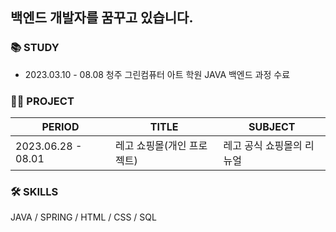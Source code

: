 백엔드 개발자를 꿈꾸고 있습니다.
---

### 📚 STUDY
+ 2023.03.10 - 08.08 청주 그린컴퓨터 아트 학원 JAVA 백엔드 과정 수료


### 👷🏻 PROJECT
|PERIOD|TITLE|SUBJECT|
|-----|-----|-----|
|2023.06.28 - 08.01|레고 쇼핑몰(개인 프로젝트)|레고 공식 쇼핑몰의 리뉴얼|


### 🛠 SKILLS
JAVA / SPRING / HTML / CSS / SQL

